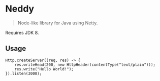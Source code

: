 # Neddy
> Node-like library for Java using Netty.

Requires JDK 8.

## Usage

```
Http.createServer((req, res) -> {
    res.writeHead(200, new HttpHeader(contentType("text/plain")));
    res.write("Hello World!");
}).listen(3000);
```
